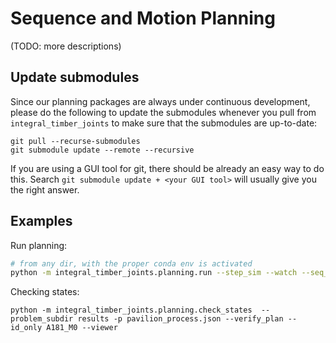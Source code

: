 # Sequence and Motion Planning

<!-- We use `compas_fab_pychoreo` for motion planning and environment management. -->
(TODO: more descriptions)

## Update submodules

Since our planning packages are always under continuous development, please do the following to update the submodules whenever you pull from `integral_timber_joints` to make sure that the submodules are up-to-date:

```
git pull --recurse-submodules
git submodule update --remote --recursive
```

If you are using a GUI tool for git, there should be already an easy way to do this. 
Search `git submodule update + <your GUI tool>` will usually give you the right answer.

## Examples

Run planning:

```bash
# from any dir, with the proper conda env is activated
python -m integral_timber_joints.planning.run --step_sim --watch --seq_i 2 --diagnosis --write
```

Checking states:

```
python -m integral_timber_joints.planning.check_states  --problem_subdir results -p pavilion_process.json --verify_plan --id_only A181_M0 --viewer
```
